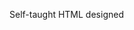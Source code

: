 Self-taught HTML designed
              
 
 
 
      
 
 
                                                                                                                                          
